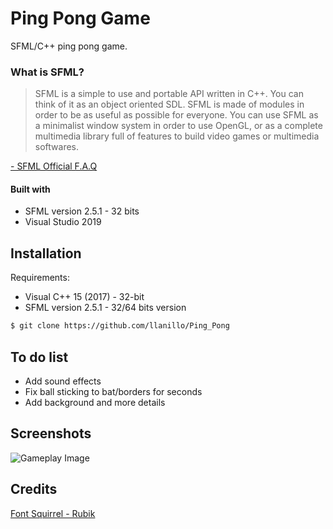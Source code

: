 # Ping Pong Game
SFML/C++ ping pong game.

### What is SFML?

>SFML is a simple to use and portable API written in C++. You can think of it as an object oriented SDL. SFML is made of modules in order to be as useful as possible for everyone. You can use SFML as a minimalist window system in order to use OpenGL, or as a complete multimedia library full of features to build video games or multimedia softwares.

[- SFML Official F.A.Q](https://www.sfml-dev.org/faq.php#grl-whatis)

#### Built with
* SFML version 2.5.1 - 32 bits
* Visual Studio 2019

## Installation
Requirements: 
* Visual C++ 15 (2017) - 32-bit
* SFML version 2.5.1 - 32/64 bits version

```bash
$ git clone https://github.com/llanillo/Ping_Pong
```

## To do list
* Add sound effects
* Fix ball sticking to bat/borders for seconds
* Add background and more details

## Screenshots

![Gameplay Image](https://github.com/llanillo/Ping_Pong/blob/main/screenshots/Gameplay.png)


## Credits
[Font Squirrel - Rubik](https://www.fontsquirrel.com/fonts/rubik)

